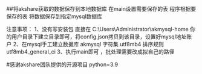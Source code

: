 ##将akshare获取的数据保存到本地数据库 
在main设置需要保存的表
程序根据要保存的表 将数据保存到指定mysql数据库


注意事项：
1、没有写安装包 直接在 C:\Users\Administrator\akmysql-home 你的用户目录下建立目录即可，将config.json拷贝到该目录，设置好mysql地址账户
2、在mysql手工建立数据库 akmysql 字符集 utf8mb4 排序规则 utf8mb4_general_ci
3、执行main即可 ，批处理需要改成拟自己的路径 

#感谢akshare团队提供的开源项目
python=3.9

